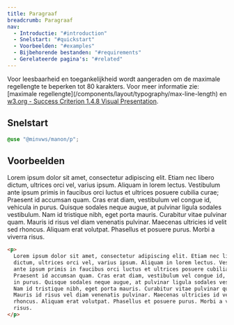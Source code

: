 ```yaml
---
title: Paragraaf
breadcrumb: Paragraaf
nav:
  - Introductie: "#introduction"
  - Snelstart: "#quickstart"
  - Voorbeelden: "#examples"
  - Bijbehorende bestanden: "#requirements"
  - Gerelateerde pagina's: "#related"
---
```


<p class="introduction">Voor leesbaarheid en toegankelijkheid wordt aangeraden om de maximale
regellengte te beperken tot 80 karakters. Voor meer informatie zie:
[maximale regellengte](/components/layout/typography/max-line-length) en
<a href="https://www.w3.org/TR/WCAG21/#visual-presentation" rel="external" >w3.org -
Success Criterion 1.4.8 Visual Presentation</a>.</p>

<h2 id="quickstart">Snelstart</h2>

```scss
@use "@minvws/manon/p";
```

<h2 id="examples">Voorbeelden</h2>

<p>
  Lorem ipsum dolor sit amet, consectetur adipiscing elit. Etiam nec libero dictum, ultrices
  orci vel, varius ipsum. Aliquam in lorem lectus. Vestibulum ante ipsum primis in faucibus
  orci luctus et ultrices posuere cubilia curae; Praesent id accumsan quam. Cras erat diam,
  vestibulum vel congue id, vehicula in purus. Quisque sodales neque augue, at pulvinar
  ligula sodales vestibulum. Nam id tristique nibh, eget porta mauris. Curabitur vitae
  pulvinar quam. Mauris id risus vel diam venenatis pulvinar. Maecenas ultricies id velit
  sed rhoncus. Aliquam erat volutpat. Phasellus et posuere purus. Morbi a viverra risus.
</p>

```html
<p>
  Lorem ipsum dolor sit amet, consectetur adipiscing elit. Etiam nec libero
  dictum, ultrices orci vel, varius ipsum. Aliquam in lorem lectus. Vestibulum
  ante ipsum primis in faucibus orci luctus et ultrices posuere cubilia curae;
  Praesent id accumsan quam. Cras erat diam, vestibulum vel congue id, vehicula
  in purus. Quisque sodales neque augue, at pulvinar ligula sodales vestibulum.
  Nam id tristique nibh, eget porta mauris. Curabitur vitae pulvinar quam.
  Mauris id risus vel diam venenatis pulvinar. Maecenas ultricies id velit sed
  rhoncus. Aliquam erat volutpat. Phasellus et posuere purus. Morbi a viverra
  risus.
</p>
```
